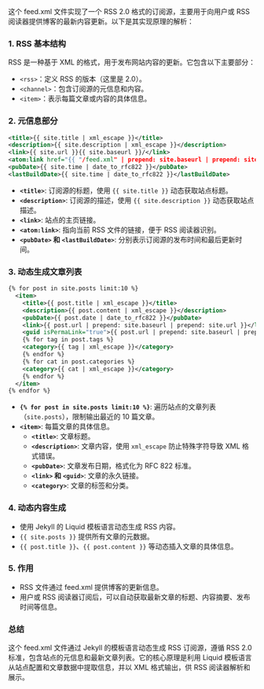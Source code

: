 这个 feed.xml 文件实现了一个 RSS 2.0 格式的订阅源，主要用于向用户或 RSS 阅读器提供博客的最新内容更新。以下是其实现原理的解析：

### 1. **RSS 基本结构**
RSS 是一种基于 XML 的格式，用于发布网站内容的更新。它包含以下主要部分：
- `<rss>`：定义 RSS 的版本（这里是 2.0）。
- `<channel>`：包含订阅源的元信息和内容。
- `<item>`：表示每篇文章或内容的具体信息。

### 2. **元信息部分**
```xml
<title>{{ site.title | xml_escape }}</title>
<description>{{ site.description | xml_escape }}</description>
<link>{{ site.url }}{{ site.baseurl }}/</link>
<atom:link href="{{ "/feed.xml" | prepend: site.baseurl | prepend: site.url }}" rel="self" type="application/rss+xml" />
<pubDate>{{ site.time | date_to_rfc822 }}</pubDate>
<lastBuildDate>{{ site.time | date_to_rfc822 }}</lastBuildDate>
```
- **`<title>`**: 订阅源的标题，使用 `{{ site.title }}` 动态获取站点标题。
- **`<description>`**: 订阅源的描述，使用 `{{ site.description }}` 动态获取站点描述。
- **`<link>`**: 站点的主页链接。
- **`<atom:link>`**: 指向当前 RSS 文件的链接，便于 RSS 阅读器识别。
- **`<pubDate>` 和 `<lastBuildDate>`**: 分别表示订阅源的发布时间和最后更新时间。

### 3. **动态生成文章列表**
```xml
{% for post in site.posts limit:10 %}
  <item>
    <title>{{ post.title | xml_escape }}</title>
    <description>{{ post.content | xml_escape }}</description>
    <pubDate>{{ post.date | date_to_rfc822 }}</pubDate>
    <link>{{ post.url | prepend: site.baseurl | prepend: site.url }}</link>
    <guid isPermaLink="true">{{ post.url | prepend: site.baseurl | prepend: site.url }}</guid>
    {% for tag in post.tags %}
    <category>{{ tag | xml_escape }}</category>
    {% endfor %}
    {% for cat in post.categories %}
    <category>{{ cat | xml_escape }}</category>
    {% endfor %}
  </item>
{% endfor %}
```
- **`{% for post in site.posts limit:10 %}`**: 遍历站点的文章列表（`site.posts`），限制输出最近的 10 篇文章。
- **`<item>`**: 每篇文章的具体信息。
  - **`<title>`**: 文章标题。
  - **`<description>`**: 文章内容，使用 `xml_escape` 防止特殊字符导致 XML 格式错误。
  - **`<pubDate>`**: 文章发布日期，格式化为 RFC 822 标准。
  - **`<link>` 和 `<guid>`**: 文章的永久链接。
  - **`<category>`**: 文章的标签和分类。

### 4. **动态内容生成**
- 使用 Jekyll 的 Liquid 模板语言动态生成 RSS 内容。
- `{{ site.posts }}` 提供所有文章的元数据。
- `{{ post.title }}`、`{{ post.content }}` 等动态插入文章的具体信息。

### 5. **作用**
- RSS 文件通过 feed.xml 提供博客的更新信息。
- 用户或 RSS 阅读器订阅后，可以自动获取最新文章的标题、内容摘要、发布时间等信息。

### 总结
这个 feed.xml 文件通过 Jekyll 的模板语言动态生成 RSS 订阅源，遵循 RSS 2.0 标准，包含站点的元信息和最新文章列表。它的核心原理是利用 Liquid 模板语言从站点配置和文章数据中提取信息，并以 XML 格式输出，供 RSS 阅读器解析和展示。
